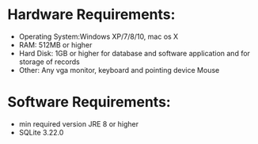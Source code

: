 # Hardware Requirements:
 - Operating System:Windows XP/7/8/10, mac os X
 - RAM: 512MB or higher
 - Hard Disk: 1GB or higher for database and software application and for storage of records
 - Other: Any vga monitor, keyboard and pointing device Mouse

# Software Requirements:
 - min required version JRE 8 or higher
 - SQLite 3.22.0
